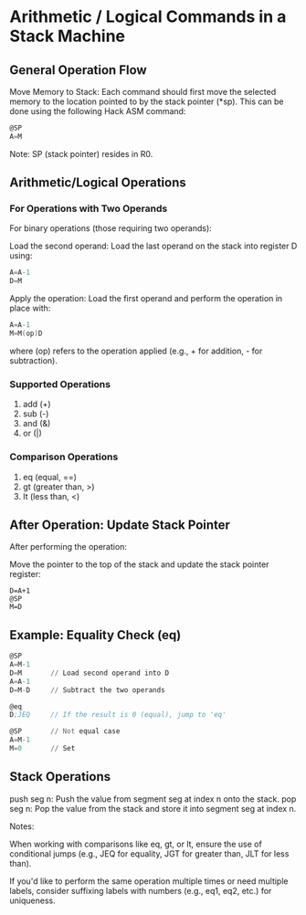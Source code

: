 # Arithmetic / Logical Commands in a Stack Machine
## General Operation Flow

Move Memory to Stack: Each command should first move the selected memory to the location pointed to by the stack pointer (*sp).
This can be done using the following Hack ASM command:

```asm
@SP
A=M
```

Note: SP (stack pointer) resides in R0.

## Arithmetic/Logical Operations
### For Operations with Two Operands

For binary operations (those requiring two operands):

Load the second operand: Load the last operand on the stack into register D using:

```asm
A=A-1
D=M
```

Apply the operation: Load the first operand and perform the operation in place with:

```asm
A=A-1
M=M(op)D
```

where (op) refers to the operation applied (e.g., + for addition, - for subtraction).

### Supported Operations

1. add (+)
2. sub (-)
3. and (&)
4. or (|)

### Comparison Operations

1. eq (equal, ==)
2. gt (greater than, >)
3. lt (less than, <)

## After Operation: Update Stack Pointer

After performing the operation:

Move the pointer to the top of the stack and update the stack pointer register:

```
D=A+1
@SP
M=D
```
## Example: Equality Check (eq)

```asm
@SP
A=M-1
D=M       // Load second operand into D
A=A-1
D=M-D     // Subtract the two operands

@eq
D;JEQ     // If the result is 0 (equal), jump to 'eq'

@SP       // Not equal case
A=M-1
M=0       // Set
```

## Stack Operations
push seg n: Push the value from segment seg at index n onto the stack.
pop seg n: Pop the value from the stack and store it into segment seg at index n.

Notes:

When working with comparisons like eq, gt, or lt, ensure the use of conditional jumps (e.g., JEQ for equality, JGT for greater than, JLT for less than).

If you'd like to perform the same operation multiple times or need multiple labels, consider suffixing labels with numbers (e.g., eq1, eq2, etc.) for uniqueness.
